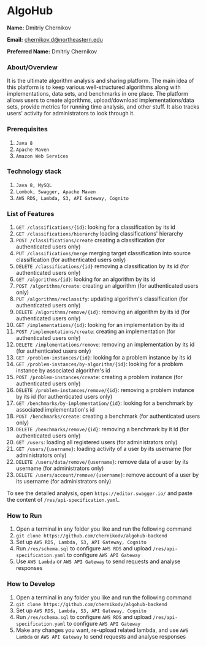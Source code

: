 # AlgoHub

**Name:** Dmitriy Chernikov

**Email:** chernikov.d@northeastern.edu

**Preferred Name:** Dmitriy Chernikov

### About/Overview

It is the ultimate algorithm analysis and sharing platform.
The main idea of this platform is to keep various well-structured algorithms along with implementations, data sets, and benchmarks in one place.
The platform allows users to create algorithms, upload/download implementations/data sets, provide metrics for running time analysis, and other stuff.
It also tracks users' activity for administrators to look through it.

### Prerequisites

1) `Java 8`
2) `Apache Maven`
3) `Amazon Web Services`

### Technology stack

1) `Java 8, MySQL`
2) `Lombok, Swagger, Apache Maven`
3) `AWS RDS, Lambda, S3, API Gateway, Cognito`

### List of Features

1) `GET /classifications/{id}`: looking for a classification by its id
2) `GET /classifications/hierarchy` loading classifications' hierarchy
3) `POST /classifications/create` creating a classification (for authenticated users only)
4) `PUT /classifications/merge` merging target classification into source classification (for authenticated users only)
5) `DELETE /classifications/{id}` removing a classification by its id (for authenticated users only)
6) `GET /algorithms/{id}`: looking for an algorithm by its id
7) `POST /algorithms/create`: creating an algorithm (for authenticated users only)
8) `PUT /algorithms/reclassify`: updating algorithm's classification (for authenticated users only)
9) `DELETE /algorithms/remove/{id}`: removing an algorithm by its id (for authenticated users only)
10) `GET /implementations/{id}`: looking for an implementation by its id
11) `POST /implementations/create`: creating an implementation (for authenticated users only)
12) `DELETE /implementations/remove`: removing an implementation by its id (for authenticated users only)
13) `GET /problem-instances/{id}`: looking for a problem instance by its id
14) `GET /problem-instances/by-algorithm/{id}`: looking for a problem instance by associated algorithm's id
15) `POST /problem-instances/create`: creating a problem instance (for authenticated users only)
16) `DELETE /problem-instances/remove/{id}`: removing a problem instance by its id (for authenticated users only)
17) `GET /benchmarks/by-implementation/{id}`: looking for a benchmark by associated implementation's id
18) `POST /benchmarks/create`: creating a benchmark (for authenticated users only)
19) `DELETE /benchmarks/remove/{id}`: removing a benchmark by it id (for authenticated users only)
20) `GET /users`: loading all registered users (for administrators only)
21) `GET /users/{username}`: loading activity of a user by its username (for administrators only)
22) `DELETE /users/data/remove/{username}`: remove data of a user by its username (for administrators only)
23) `DELETE /users/account/remove/{username}`: remove account of a user by its username (for administrators only)

To see the detailed analysis, open `https://editor.swagger.io/` and paste the content of `/res/api-specification.yaml`.

### How to Run

1) Open a terminal in any folder you like and run the following command
2) `git clone https://github.com/chernikodv/algohub-backend`
3) Set up `AWS RDS, Lambda, S3, API Gateway, Cognito`
4) Run `/res/schema.sql` to configure `AWS RDS` and upload `/res/api-specification.yaml` to configure `AWS API Gateway`
5) Use `AWS Lambda` or `AWS API Gateway` to send requests and analyse responses

### How to Develop

1) Open a terminal in any folder you like and run the following command
2) `git clone https://github.com/chernikodv/algohub-backend`
3) Set up `AWS RDS, Lambda, S3, API Gateway, Cognito`
4) Run `/res/schema.sql` to configure `AWS RDS` and upload `/res/api-specification.yaml` to configure `AWS API Gateway`
5) Make any changes you want, re-upload related lambda, and use `AWS Lambda` or `AWS API Gateway` to send requests and analyse responses
